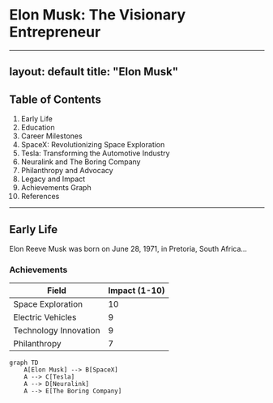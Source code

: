 # Elon Musk: The Visionary Entrepreneur

---
layout: default
title: "Elon Musk"
---

## Table of Contents
1. Early Life
2. Education
3. Career Milestones
4. SpaceX: Revolutionizing Space Exploration
5. Tesla: Transforming the Automotive Industry
6. Neuralink and The Boring Company
7. Philanthropy and Advocacy
8. Legacy and Impact
9. Achievements Graph
10. References

---

## Early Life
Elon Reeve Musk was born on June 28, 1971, in Pretoria, South Africa...

### Achievements
| Field                  | Impact (1-10) |
|------------------------|---------------|
| Space Exploration      | 10            |
| Electric Vehicles      | 9             |
| Technology Innovation  | 9             |
| Philanthropy           | 7             |

```mermaid
graph TD
    A[Elon Musk] --> B[SpaceX]
    A --> C[Tesla]
    A --> D[Neuralink]
    A --> E[The Boring Company]
